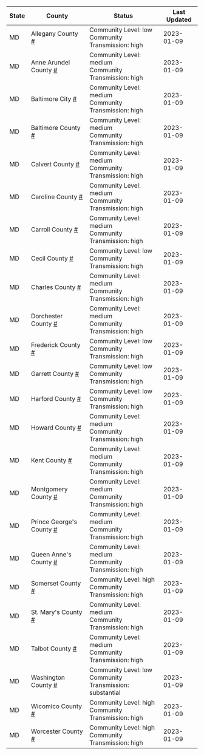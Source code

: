 State | County | Status | Last Updated
--- | --- | --- | --- 
MD | Allegany County <a href="#allegany_county">#</a> | <a name="allegany_county"></a>Community Level: low<br/>Community Transmission: high | 2023-01-09
MD | Anne Arundel County <a href="#anne_arundel_county">#</a> | <a name="anne_arundel_county"></a>Community Level: medium<br/>Community Transmission: high | 2023-01-09
MD | Baltimore City <a href="#baltimore_city">#</a> | <a name="baltimore_city"></a>Community Level: medium<br/>Community Transmission: high | 2023-01-09
MD | Baltimore County <a href="#baltimore_county">#</a> | <a name="baltimore_county"></a>Community Level: medium<br/>Community Transmission: high | 2023-01-09
MD | Calvert County <a href="#calvert_county">#</a> | <a name="calvert_county"></a>Community Level: medium<br/>Community Transmission: high | 2023-01-09
MD | Caroline County <a href="#caroline_county">#</a> | <a name="caroline_county"></a>Community Level: medium<br/>Community Transmission: high | 2023-01-09
MD | Carroll County <a href="#carroll_county">#</a> | <a name="carroll_county"></a>Community Level: medium<br/>Community Transmission: high | 2023-01-09
MD | Cecil County <a href="#cecil_county">#</a> | <a name="cecil_county"></a>Community Level: low<br/>Community Transmission: high | 2023-01-09
MD | Charles County <a href="#charles_county">#</a> | <a name="charles_county"></a>Community Level: medium<br/>Community Transmission: high | 2023-01-09
MD | Dorchester County <a href="#dorchester_county">#</a> | <a name="dorchester_county"></a>Community Level: medium<br/>Community Transmission: high | 2023-01-09
MD | Frederick County <a href="#frederick_county">#</a> | <a name="frederick_county"></a>Community Level: low<br/>Community Transmission: high | 2023-01-09
MD | Garrett County <a href="#garrett_county">#</a> | <a name="garrett_county"></a>Community Level: low<br/>Community Transmission: high | 2023-01-09
MD | Harford County <a href="#harford_county">#</a> | <a name="harford_county"></a>Community Level: low<br/>Community Transmission: high | 2023-01-09
MD | Howard County <a href="#howard_county">#</a> | <a name="howard_county"></a>Community Level: medium<br/>Community Transmission: high | 2023-01-09
MD | Kent County <a href="#kent_county">#</a> | <a name="kent_county"></a>Community Level: medium<br/>Community Transmission: high | 2023-01-09
MD | Montgomery County <a href="#montgomery_county">#</a> | <a name="montgomery_county"></a>Community Level: medium<br/>Community Transmission: high | 2023-01-09
MD | Prince George's County <a href="#prince_george's_county">#</a> | <a name="prince_george's_county"></a>Community Level: medium<br/>Community Transmission: high | 2023-01-09
MD | Queen Anne's County <a href="#queen_anne's_county">#</a> | <a name="queen_anne's_county"></a>Community Level: medium<br/>Community Transmission: high | 2023-01-09
MD | Somerset County <a href="#somerset_county">#</a> | <a name="somerset_county"></a>Community Level: high<br/>Community Transmission: high | 2023-01-09
MD | St. Mary's County <a href="#st._mary's_county">#</a> | <a name="st._mary's_county"></a>Community Level: medium<br/>Community Transmission: high | 2023-01-09
MD | Talbot County <a href="#talbot_county">#</a> | <a name="talbot_county"></a>Community Level: medium<br/>Community Transmission: high | 2023-01-09
MD | Washington County <a href="#washington_county">#</a> | <a name="washington_county"></a>Community Level: low<br/>Community Transmission: substantial | 2023-01-09
MD | Wicomico County <a href="#wicomico_county">#</a> | <a name="wicomico_county"></a>Community Level: high<br/>Community Transmission: high | 2023-01-09
MD | Worcester County <a href="#worcester_county">#</a> | <a name="worcester_county"></a>Community Level: high<br/>Community Transmission: high | 2023-01-09
